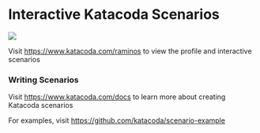 # Interactive Katacoda Scenarios

[![](http://shields.katacoda.com/katacoda/raminos/count.svg)](https://www.katacoda.com/raminos "Get your profile on Katacoda.com")

Visit https://www.katacoda.com/raminos to view the profile and interactive scenarios

### Writing Scenarios
Visit https://www.katacoda.com/docs to learn more about creating Katacoda scenarios

For examples, visit https://github.com/katacoda/scenario-example
